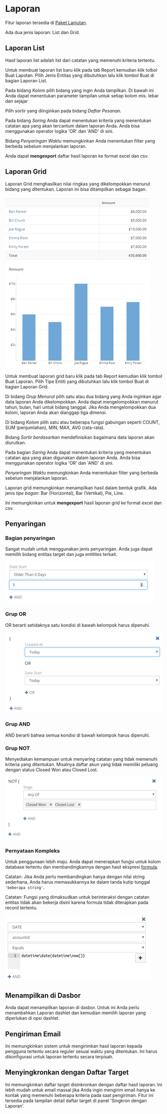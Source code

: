 # Laporan

Fitur laporan tersedia di [Paket Lanjutan](https://www.espocrm.com/extensions/advanced-pack/).

Ada dua jenis laporan: List dan Grid.

## Laporan List

Hasil laporan list adalah list dari catatan yang memenuhi kriteria tertentu.

Untuk membuat laporan list baru klik pada tab Report kemudian klik tolbol Buat Lapotan. Pilih Jenis Entitas yang dibutuhkan lalu klik tombol Buat di bagian Laporan List.

Pada bidang _Kolom_ pilih bidang yang ingin Anda tampilkan. Di bawah ini Anda dapat menentukan parameter tampilan untuk setiap kolom mis. lebar dan sejajar

Pilih sortir yang diinginkan pada bidang _Daftar Pesanan_. 

Pada bidang _Saring_ Anda dapat menentukan kriteria yang menentukan catatan apa yang akan tercantum dalam laporan Anda. Anda bisa menggunakan operator logika 'OR' dan 'AND' di sini.

Bidang _Penyaringan Waktu_ memungkinkan Anda menentukan filter yang berbeda sebelum menjalankan laporan.

Anda dapat __mengexport__ daftar hasil laporan ke format excel dan csv.

## Laporan Grid

Laporan Grid menghasilkan nilai ringkas yang dikelompokkan menurut bidang yang ditentukan. Laporan ini bisa ditampilkan sebagai bagan.

![Laporan Grid](../../../docs/_static/images/user-guide/reports/grid.png)

Untuk membuat laporan grid baru klik pada tab Report kemudian klik tombol Buat Laporan. Pilih Tipe Entiti yang dibutuhkan lalu klik tombol Buat di bagian Laporan Grid.

Di bidang _Grup Menurut_ pilih satu atau dua bidang yang Anda inginkan agar data laporan Anda dikelompokkan. Anda dapat mengelompokkan menurut tahun, bulan, hari untuk bidang tanggal. Jika Anda mengelompokkan dua kolom, laporan Anda akan dianggap tiga dimensi.

Di bidang _Kolom_ pilih satu atau beberapa fungsi gabungan seperti COUNT, SUM (penjumlahan), MIN, MAX, AVG (rata-rata).

Bidang _Sortir berdasarkan_ mendefinisikan bagaimana data laporan akan diurutkan.

Pada bagian _Saring_ Anda dapat menentukan kriteria yang menentukan catatan apa yang akan digunakan dalam laporan Anda. Anda bisa menggunakan operator logika 'OR' dan 'AND' di sini.

_Penyaringan Waktu_ memungkinkan Anda menentukan filter yang berbeda sebelum menjalankan laporan.

Laporan grid memungkinkan menampilkan hasil dalam bentuk grafik. Ada jenis _tipe bagan_: Bar (Horizontal), Bar (Vertikal), Pie, Line.

Ini memungkinkan untuk __mengexport__ hasil laporan grid ke format excel dan csv.

## Penyaringan

### Bagian penyaringan

Sangat mudah untuk menggunakan jenis penyaringan. Anda juga dapat memilih bidang entitas target dan juga entitites terkait.

![Bagian penyaringan](../../../docs/_static/images/user-guide/reports/filter-field.png)

### Grup OR

OR berarti setidaknya satu kondisi di bawah kelompok harus dipenuhi.

![Grup OR](../../../docs/_static/images/user-guide/reports/filter-or.png)

### Grup AND

AND berarti bahwa semua kondisi di bawah kelompok harus dipenuhi.

### Grup NOT

Menyediakan kemampuan untuk menyaring catatan yang tidak memenuhi kriteria yang ditentukan. Misalnya daftar akun yang tidak memiliki peluang dengan status Closed Won atau Closed Lost.

![Grup NOT](../../../docs/_static/images/user-guide/reports/filter-not.png)

### Pernyataan Kompleks

Untuk penggunaan lebih maju. Anda dapat menerapkan fungsi untuk kolom database tertentu dan membandingkannya dengan hasil ekspresi [formula](../administration/formula.md).

Catatan: Jika Anda perlu membandingkan hanya dengan nilai string sederhana, Anda harus memasukkannya ke dalam tanda kutip tunggal `'beberapa string'`.

Catatan: Fungsi yang dimaksudkan untuk berinteraksi dengan catatan entitas tidak akan bekerja disini karena formula tidak diterapkan pada record tertentu.

![Penyaringan Pernyataan Kompleks](../../../docs/_static/images/user-guide/reports/filter-complex.png)

## Menampilkan di Dasbor

Anda dapat menampilkan laporan di dasbor. Untuk ini Anda perlu menambahkan Laporan dashlet dan kemudian memilih laporan yang diperlukan di opsi dashlet.

## Pengiriman Email

Ini memungkinkan sistem untuk mengirimkan hasil laporan kepada pengguna tertentu secara reguler sesuai waktu yang ditentukan. Ini harus dikonfigurasi untuk laporan tertentu secara terpisah.

## Menyingkronkan dengan Daftar Target

Ini memungkinkan daftar target disinkronkan dengan daftar hasil laporan. Ini lebih mudah untuk email massal jika Anda ingin mengirim email hanya ke kontak yang memenuhi beberapa kriteria pada saat pengiriman. Fitur ini tersedia pada tampilan detail daftar target di panel 'Singkron dengan Laporan'.
